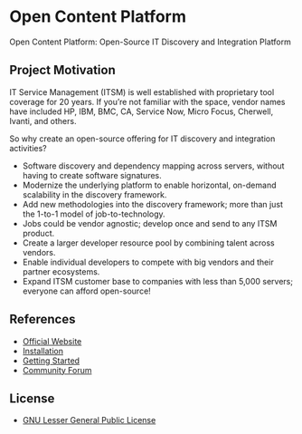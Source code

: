 Open Content Platform
=====================
Open Content Platform: Open-Source IT Discovery and Integration Platform

Project Motivation
------------------
IT Service Management (ITSM) is well established with proprietary tool coverage for 20 years.  If you’re not familiar with the space, vendor names have included HP, IBM, BMC, CA, Service Now, Micro Focus, Cherwell, Ivanti, and others.

So why create an open-source offering for IT discovery and integration activities?

  * Software discovery and dependency mapping across servers, without having to create software signatures.
  * Modernize the underlying platform to enable horizontal, on-demand scalability in the discovery framework.
  * Add new methodologies into the discovery framework; more than just the 1-to-1 model of job-to-technology.
  * Jobs could be vendor agnostic; develop once and send to any ITSM product.
  * Create a larger developer resource pool by combining talent across vendors.
  * Enable individual developers to compete with big vendors and their partner ecosystems.
  * Expand ITSM customer base to companies with less than 5,000 servers; everyone can afford open-source!

References
----------
  * [Official Website](https://www.opencontentplatform.org/)
  * [Installation](https://www.opencontentplatform.org/install/)
  * [Getting Started](https://www.opencontentplatform.org/get-started/)
  * [Community Forum](https://www.opencontentplatform.org/forums/forum/public/)

License
-------
  * [GNU Lesser General Public License](https://github.com/opencontentplatform/ocp/blob/master/LICENSE)

